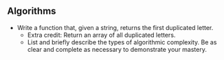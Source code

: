 ## Algorithms

* Write a function that, given a string, returns the first duplicated letter.
  * Extra credit: Return an array of all duplicated letters.
  * List and briefly describe the types of algorithmic complexity. Be as clear and complete as necessary to demonstrate your mastery.
